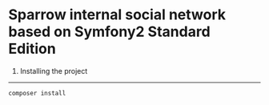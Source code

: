 Sparrow internal social network based on Symfony2 Standard Edition
========================

1) Installing the project
----------------------------------
    composer install
